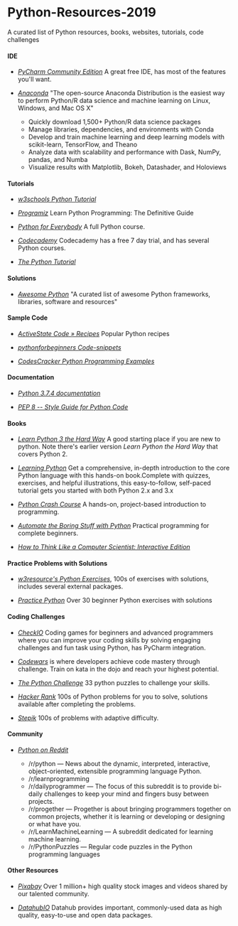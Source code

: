 # Python-Resources-2019
A curated list of Python resources, books, websites, tutorials, code challenges

#### IDE

* [_PyCharm Community Edition_](https://www.jetbrains.com/pycharm/) A great free IDE, has most of the features you'll 
want.

* [_Anaconda_](https://www.anaconda.com) "The open-source Anaconda Distribution is the easiest way to perform Python/R 
data science and machine learning on Linux, Windows, and Mac OS X"
    - Quickly download 1,500+ Python/R data science packages
    - Manage libraries, dependencies, and environments with Conda
    - Develop and train machine learning and deep learning models with scikit-learn, TensorFlow, and Theano
    - Analyze data with scalability and performance with Dask, NumPy, pandas, and Numba
    - Visualize results with Matplotlib, Bokeh, Datashader, and Holoviews

#### Tutorials

* [_w3schools Python Tutorial_](https://www.w3schools.com/python/default.asp) 

* [_Programiz_](https://www.programiz.com/python-programming) Learn Python Programming: The Definitive Guide

* [_Python for Everybody_](https://www.py4e.com/) A full Python course.

* [_Codecademy_](https://www.codecademy.com/) Codecademy has a free 7 day trial, and has several Python courses.

* [_The Python Tutorial_](https://docs.python.org/3.7/tutorial/index.html) 


#### Solutions

* [_Awesome Python_](https://github.com/vinta/awesome-python) "A curated list of awesome Python frameworks, libraries,
 software and resources"

#### Sample Code

* [_ActiveState Code » Recipes_](http://code.activestate.com/recipes/langs/python/) Popular Python recipes

* [_pythonforbeginners Code-snippets_](https://www.pythonforbeginners.com/code-snippets-source-code/)

* [_CodesCracker Python Programming Examples_](https://codescracker.com/python/program/index.htm)

#### Documentation

* [_Python 3.7.4 documentation_](https://codescracker.com/python/program/index.htm)

* [_PEP 8 -- Style Guide for Python Code_](https://www.python.org/dev/peps/pep-0008/)

#### Books

* [_Learn Python 3 the Hard Way_](https://learnpythonthehardway.org/) A good starting place if you are 
new to python. Note there's earlier version _Learn Python the Hard Way_ that covers Python 2.
  
* [_Learning Python_](http://shop.oreilly.com/product/0636920028154.do) Get a comprehensive, in-depth introduction to 
the core Python language with this hands-on book.Complete with quizzes, exercises, and helpful illustrations, this 
easy-to-follow, self-paced tutorial gets you started with both Python 2.x and 3.x

* [_Python Crash Course_](https://nostarch.com/pythoncrashcourse2e) A hands-on, project-based introduction to 
programming.

* [_Automate the Boring Stuff with Python_](https://nostarch.com/automatestuff2) Practical programming for complete 
beginners.

* [_How to Think Like a Computer Scientist: Interactive Edition_](
https://runestone.academy/runestone/books/published/thinkcspy/index.html#)

#### Practice Problems with Solutions

* [_w3resource's Python Exercises_](https://www.w3resource.com/python-exercises/), 100s of exercises with solutions, 
includes several external packages. 


* [_Practice Python_](http://www.practicepython.org/) Over 30 beginner Python exercises with solutions


#### Coding Challenges

* [_CheckIO_](https://checkio.org/) Coding games for beginners and advanced programmers where you can improve your 
coding skills by solving engaging challenges and fun task using Python, has PyCharm integration.


* [_Codewars_](https://www.codewars.com/) is where developers achieve code mastery through challenge. Train on kata 
in the dojo and reach your highest potential.

* [_The Python Challenge_](http://www.pythonchallenge.com/) 33 python puzzles to challenge your skills.


* [_Hacker Rank_](https://www.hackerrank.com/) 100s of Python problems for you to solve, solutions available after 
completing the problems.

* [_Stepik_](https://stepik.org/) 100s of problems with adaptive difficulty.

#### Community

* [_Python on Reddit_](https://www.reddit.com/r/learnpython/wiki/index) 

    - /r/python ­— News about the dynamic, interpreted, interactive, object-oriented, extensible programming language Python.
    - /r/learnprogramming
    - /r/dailyprogrammer — The focus of this subreddit is to provide bi-daily challenges to keep your mind and fingers busy between projects.
    - /r/progether — Progether is about bringing programmers together on common projects, whether it is learning or developing or designing or what have you. 
    - /r/LearnMachineLearning — A subreddit dedicated for learning machine learning.
    - /r/PythonPuzzles ­— Regular code puzzles in the Python programming languages
 
#### Other Resources

* [_Pixabay_](https://pixabay.com/) Over 1 million+ high quality stock images and videos shared by our talented 
community.

* [_DatahubIO_](https://datahub.io/) Datahub provides important, commonly-used data as high quality, easy-to-use and 
open data packages.
